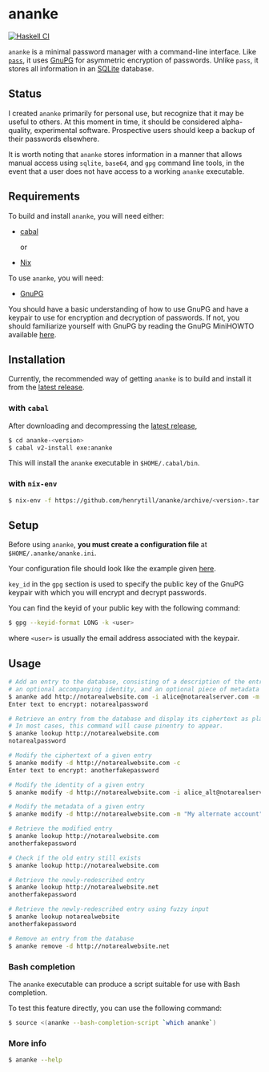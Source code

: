 # ananke

[![Haskell CI](https://github.com/henrytill/ananke/actions/workflows/haskell.yml/badge.svg)](https://github.com/henrytill/ananke/actions/workflows/haskell.yml)

`ananke` is a minimal password manager with a command-line interface.  Like [`pass`](https://www.passwordstore.org/), it uses [GnuPG](https://gnupg.org/) for asymmetric encryption of passwords.  Unlike `pass`, it stores all information in an [SQLite](https://sqlite.org) database.

## Status

I created `ananke` primarily for personal use, but recognize that it may be useful to others.  At this moment in time, it should be considered alpha-quality, experimental software.  Prospective users should keep a backup of their passwords elsewhere.

It is worth noting that `ananke` stores information in a manner that allows manual access using `sqlite`, `base64`, and `gpg` command line tools, in the event that a user does not have access to a working `ananke` executable.

## Requirements

To build and install `ananke`, you will need either:

* [cabal](https://www.haskell.org/cabal/)

  or

* [Nix](http://nixos.org/nix/)

To use `ananke`, you will need:

* [GnuPG](https://gnupg.org/)

You should have a basic understanding of how to use GnuPG and have a keypair to use for encryption and decryption of passwords.  If not, you should familiarize yourself with GnuPG by reading the GnuPG MiniHOWTO available [here](https://gnupg.org/documentation/howtos.html).

## Installation

Currently, the recommended way of getting `ananke` is to build and install it from the [latest release](https://github.com/henrytill/ananke/releases/latest).

### with `cabal`

After downloading and decompressing the [latest release](https://github.com/henrytill/ananke/releases/latest),

```sh
$ cd ananke-<version>
$ cabal v2-install exe:ananke
```

This will install the `ananke` executable in `$HOME/.cabal/bin`.

### with `nix-env`

```sh
$ nix-env -f https://github.com/henrytill/ananke/archive/<version>.tar.gz -i ananke
```

## Setup

Before using `ananke`, **you must create a configuration file** at `$HOME/.ananke/ananke.ini`.

Your configuration file should look like the example given [here](example/ananke.ini).

`key_id` in the `gpg` section is used to specify the public key of the GnuPG keypair with which you will encrypt and decrypt passwords.

You can find the keyid of your public key with the following command:

```sh
$ gpg --keyid-format LONG -k <user>
```

where `<user>` is usually the email address associated with the keypair.

## Usage

```sh
# Add an entry to the database, consisting of a description of the entry, a piece of text to encrypt,
# an optional accompanying identity, and an optional piece of metadata
$ ananke add http://notarealwebsite.com -i alice@notarealserver.com -m "This is some metadata"
Enter text to encrypt: notarealpassword

# Retrieve an entry from the database and display its ciphertext as plaintext (see NOTE below)
# In most cases, this command will cause pinentry to appear.
$ ananke lookup http://notarealwebsite.com
notarealpassword

# Modify the ciphertext of a given entry
$ ananke modify -d http://notarealwebsite.com -c
Enter text to encrypt: anotherfakepassword

# Modify the identity of a given entry
$ ananke modify -d http://notarealwebsite.com -i alice_alt@notarealserver.com

# Modify the metadata of a given entry
$ ananke modify -d http://notarealwebsite.com -m "My alternate account"

# Retrieve the modified entry
$ ananke lookup http://notarealwebsite.com
anotherfakepassword

# Check if the old entry still exists
$ ananke lookup http://notarealwebsite.com

# Retrieve the newly-redescribed entry
$ ananke lookup http://notarealwebsite.net
anotherfakepassword

# Retrieve the newly-redescribed entry using fuzzy input
$ ananke lookup notarealwebsite
anotherfakepassword

# Remove an entry from the database
$ ananke remove -d http://notarealwebsite.net
```

### Bash completion

The `ananke` executable can produce a script suitable for use with Bash completion.

To test this feature directly, you can use the following command:

```sh
$ source <(ananke --bash-completion-script `which ananke`)
```

### More info

```sh
$ ananke --help
```
